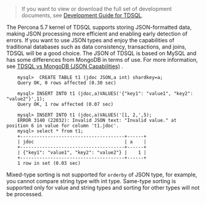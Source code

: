 >If you want to view or download the full set of development documents, see [Development Guide for TDSQL](https://intl.cloud.tencent.com/document/product/1042/33352).

The Percona 5.7 kernel of TDSQL supports storing JSON-formatted data, making JSON processing more efficient and enabling early detection of errors. If you want to use JSON types and enjoy the capabilities of traditional databases such as data consistency, transactions, and joins, TDSQL will be a good choice.
The JSON of TDSQL is based on MySQL and has some differences from MongoDB in terms of use. For more information, see [TDSQL vs MongoDB (JSON Capabilities)](https://intl.cloud.tencent.com/document/product/1042/33357) .
```
	mysql>  CREATE TABLE t1 (jdoc JSON,a int) shardkey=a;
	Query OK, 0 rows affected (0.30 sec)

	mysql> INSERT INTO t1 (jdoc,a)VALUES('{"key1": "value1", "key2": "value2"}',1);
	Query OK, 1 row affected (0.07 sec)

	mysql> INSERT INTO t1 (jdoc,a)VALUES('[1, 2,',5);
	ERROR 3140 (22032): Invalid JSON text: "Invalid value." at position 6 in value for column 't1.jdoc'.
	mysql> select * from t1;
	+--------------------------------------+------+
	| jdoc                                 | a    |
	+--------------------------------------+------+
	| {"key1": "value1", "key2": "value2"} |    1 |
	+--------------------------------------+------+
	1 row in set (0.03 sec)
```

Mixed-type sorting is not supported for `orderby` of JSON type, for example, you cannot compare string type with int type. Same-type sorting is supported only for value and string types and sorting for other types will not be processed.
